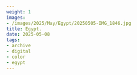 ```yaml
---
weight: 1
images:
- /images/2025/May/Egypt/20250505-IMG_1846.jpg
title: Egypt.
date: 2025-05-08
tags:
- archive
- digital
- color
- egypt
---
```


